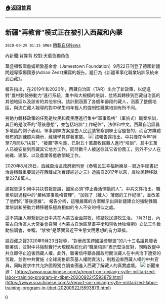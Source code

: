 ###  [:house:返回首頁](https://github.com/ourhimalayas/txt)
---

## 新疆“再教育”模式正在被引入西藏和內蒙
`2020-09-29 01:15 GM64` [轉載自GNews](https://gnews.org/zh-hant/389776/)

內新聞:背靠背       校對:天藍色獨角色

華盛頓智庫詹姆斯敦基金會（Jamestown Foundation）9月22日刊登了德國新疆問題專家鄭國恩(Adrian Zenz)撰寫的報告，題目為《新疆軍事化職業培訓系統來到西藏》。

報告指出，在2019年和2020年，西藏自治區（TAR）出台了新政策，以促進對“農村剩餘勞動力”進行系統，集中和大規模的培訓，並將其轉移到西藏自治區的其他地區以及該省的其他省份。該計劃涵蓋了各個年齡段的藏人，涵蓋了整個地區，與流亡藏人報導的對中學生和年輕人的強制性職業培訓有所不同。

勞動力轉移政策的任務是牧民和農民應進行集中“軍事風格”（軍旅式）職業培訓，其目的是改革的“落後思想”，並包括培訓“工作紀律”，法律和中文。西藏自治區昌多地區的例子表明，軍事訓練方案是由人民武裝警察訓練士官監督的，而官方媒體發布的訓練照片顯示，藏族學員穿著軍裝。
![]()![](https://s3.amazonaws.com/gnews-media-offload/wp-content/uploads/2020/09/29005838/Screenshot_2020-09-24-16-23-58-848_Discord.png)
該報告還指出，中共僅在今年1月至7月間以“扶貧”、“援藏”等名義，已對五十萬農牧民藏人進行“培訓”，其中五萬人已被安排到西藏其它地方工作，同時數千人被送往其它省份務工，另外不少人在紡織、建築、以及農業等低收領域工作。

2020年8月28日，西藏自治區政府網刊登《奏響民生幸福新樂章—習近平總書記治邊穩藏重要論述在西藏成功實踐綜述之三》透露自2017年以來，農牧民轉移就業227.8萬人。

該報告還引用中共扶貧報告說，國家必須“停止養活懶惰的人”。中共文件指出，職業培訓過程中的“嚴格軍事風格管理”，“加強了（藏人）薄弱的工作紀律”，並改革了他們的“落後思維”。
報告分析，這種嚴厲的方案顯示出與新疆建立的強制性職業培訓和勞動力轉移體系極為相似的令人不安的相似之處。

這不禁讓人聯繫到近日中共在內蒙古全面禁牧，終結牧民游牧生活。 7月31日，內蒙古自治區人大常委會召開《內蒙古自治區草畜平衡和禁牧休牧條例》立法工作啟動協調會，並稱，“禁牧”是落實習近平生態文明思想的有力舉措。

據西藏之聲2020年9月23日報導，“對華政策跨國議會聯盟”的六十三名議員發表聯署信，並對中共強制實行大規模系統化的“職業培訓”表示堅決反對，同時敦促中共立即停止迫害西藏人權。此外，聯署信呼籲各國政府關注藏人在中共治下遭受的苦難，並對中共實施《全球馬格尼茨基人權問責法》，制裁迫害西藏人權的中共官員，同時要求中共允許國際獨立調查團進入西藏了解藏人的真實處境。
![]()![](https://s3.amazonaws.com/gnews-media-offload/wp-content/uploads/2020/09/29010017/Screenshot_2020-09-24-16-22-21-708_Discord.png)
新聞來源： [https://www.voachinese.com/a/report-on-xinjiang-sytle-militarized-labor-training-program-in-tibet-20200922/5593879.html](https://www.voachinese.com/a/report-on-xinjiang-sytle-militarized-labor-training-program-in-tibet-20200922/5593879.html)

0
